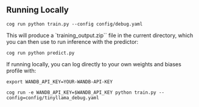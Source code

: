 ## Running Locally

```
cog run python train.py --config config/debug.yaml
```

This will produce a `training_output.zip`` file in the current directory, which you can then use to run inference with the predictor:

```
cog run python predict.py
```

If running locally, you can log directly to your own weights and biases profile with:

```
export WANDB_API_KEY=YOUR-WANDB-API-KEY

cog run -e WANDB_API_KEY=$WANDB_API_KEY python train.py --config=config/tinyllama_debug.yaml
```